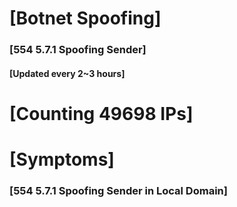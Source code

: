 # [Botnet Spoofing]
### [554 5.7.1 Spoofing Sender]
#### [Updated every 2~3 hours]

# [Counting 49698 IPs]

# [Symptoms] 
###   [554 5.7.1 Spoofing Sender in Local Domain]
